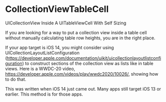 # CollectionViewTableCell
UICollectionView Inside A UITableViewCell With Self Sizing

If you are looking for a way to put a collection view inside a table cell without manually calculating table row heights, you are in the right place.

If your app target is iOS 14, you might consider using UICollectionLayoutListConfiguration (https://developer.apple.com/documentation/uikit/uicollectionlayoutlistconfiguration) to construct sections of the collection view as lists like in table views. Here is a WWDC-20 video, https://developer.apple.com/videos/play/wwdc2020/10026/, showing how to do that.

This was written when iOS 14 just came out. Many apps still target iOS 13 or earlier. This method is for those apps.
